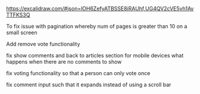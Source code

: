 https://excalidraw.com/#json=lOH6ZefyATBSSE8iRAUhf,UG4QV2cVE5vh1AvTTFKS3Q

To fix issue with pagination whereby num of pages is greater than 10 on a small screen

Add remove vote functionality

fix show comments and back to articles section for mobile devices
what happens when there are no comments to show

fix voting functionality so that a person can only vote once

fix comment input such that it expands instead of using a scroll bar

